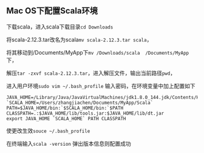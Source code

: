 ## Mac OS下配置Scala环境

下载scala，进入scala下载目录`cd Downloads` 

将scala-2.12.3.tar改名为scala`mv scala-2.12.3.tar scala`，

将其移动到/Documents/MyApp下`mv /Downloads/scala  /Documents/MyApp`下，

解压`tar -zxvf scala-2.12.3.tar`，进入解压文件，输出当前路径`pwd`，

进入用户环境`sudo vim ~/.bash_profile` 输入密码，在环境变量中加上配置如下

```shell
JAVA_HOME=/Library/Java/JavaVirtualMachines/jdk1.8.0_144.jdk/Contents/Home
`SCALA_HOME=/Users/zhangjiachen/Documents/MyApp/Scala`
PATH=$JAVA_HOME/bin:`$SCALA_HOME/bin:`$PATH
CLASSPATH=.:$JAVA_HOME/lib/tools.jar:$JAVA_HOME/lib/dt.jar
export JAVA_HOME `SCALA_HOME` PATH CLASSPATH
```

使更改生效`souce ~/.bash_profile`

在终端输入`scala -version` 弹出版本信息则配置成功